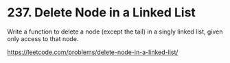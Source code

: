 # 237. Delete Node in a Linked List

Write a function to delete a node (except the tail) in a singly linked list, given only access to that node.

<https://leetcode.com/problems/delete-node-in-a-linked-list/>
